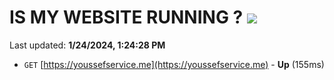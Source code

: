 # IS MY WEBSITE RUNNING ? [![](https://img.shields.io/static/v1?label=Sponsor&message=%E2%9D%A4&logo=GitHub&color=%23fe8e86)](https://github.com/sponsors/<username>)

Last updated: **1/24/2024, 1:24:28 PM**

- `GET` [https://youssefservice.me](https://youssefservice.me) - **Up** (155ms)
